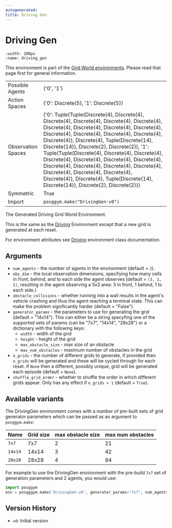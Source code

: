 ```yaml
---
autogenerated:
title: Driving Gen
---
```


# Driving Gen

```{figure} ../../_static/videos/grid_world/driving_gen.gif
:width: 200px
:name: driving_gen
```

This environment is part of the <a href='..'>Grid World environments</a>. Please read that page first for general information.

|   |   |
|---|---|
| Possible Agents | ('0', '1') |
| Action Spaces | {'0': Discrete(5), '1': Discrete(5)} |
| Observation Spaces | {'0': Tuple(Tuple(Discrete(4), Discrete(4), Discrete(4), Discrete(4), Discrete(4), Discrete(4), Discrete(4), Discrete(4), Discrete(4), Discrete(4), Discrete(4), Discrete(4), Discrete(4), Discrete(4), Discrete(4)), Discrete(4), Tuple(Discrete(14), Discrete(14)), Discrete(2), Discrete(2)), '1': Tuple(Tuple(Discrete(4), Discrete(4), Discrete(4), Discrete(4), Discrete(4), Discrete(4), Discrete(4), Discrete(4), Discrete(4), Discrete(4), Discrete(4), Discrete(4), Discrete(4), Discrete(4), Discrete(4)), Discrete(4), Tuple(Discrete(14), Discrete(14)), Discrete(2), Discrete(2))} |
| Symmetric | True |
| Import | `posggym.make("DrivingGen-v0")` |


The Generated Driving Grid World Environment.

This is the same as the [Driving](/environments/grid_world/driving) Environment
except that a new grid is generated at each reset.

For environment attributes see [Driving](/environments/grid_world/driving)
environment class documentation.

Arguments
---------

- `num_agents` - the number of agents in the environment (default = `2`).
- `obs_dim` - the local observation dimensions, specifying how many cells in front,
    behind, and to each side the agent observes (default = `(3, 1, 1)`, resulting
    in the agent observing a 5x3 area: 3 in front, 1 behind, 1 to each side.)
- `obstacle_collisions` -  whether running into a wall results in the agent's
    vehicle crashing and thus the agent reaching a terminal state. This can make
    the problem significantly harder (default = "False").
- `generator_params` - the parameters to use for generating the grid
    (default = "14x14"). This can either be a string specyfing one of the supported
    sets of params (can be "7x7", "14x14", "28x28") or a dictionary with the
    following keys:
    - `width` - width of the grid
    - `height` - height of the grid
    - `max_obstacle_size` - max size of an obstacle
    - `max_num_obstacles` - maximum number of obstacles in the grid
- `n_grids` - the number of different grids to generate, if provided then `n_grids`
    will be generated and these will be cycled through for each reset. If `None`
    then a different, possibly unique, grid will be generated each episode
    (default = `None`).
- `shuffle_grid_order` - whether to shuffle the order in which different grids
    appear. Only has any effect if `n_grids > 1` (default = `True`).

Available variants
------------------

The DrivingGen environment comes with a number of pre-built sets of grid generator
parameters which can be passed as an argument to `posggym.make`:

| Name    | Grid size | max obstacle size | max num obstacles |
|---------|-----------|-------------------|-------------------|
| `7x7`   | 7x7       | 2                 | 21                |
| `14x14` | 14x14     | 3                 | 42                |
| `28x28` | 28x28     | 4                 | 84                |


For example to use the DrivingGen environment with the pre-build `7x7` set of
generation parameters and 2 agents, you would use:

```python
import posggym
env = posgggym.make('DrivingGen-v0', generator_params="7x7", num_agents="2")
```

Version History
---------------
- `v0`: Initial version
